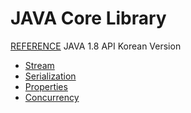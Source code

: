 JAVA Core Library
==================================

[REFERENCE](http://www.changki.net/APIs/J2SE_1.8_API_Korean/) JAVA 1.8 API Korean Version


*   [Stream](stream/Stream.md)
*   [Serialization](serialization/Serialization.md)
*   [Properties](properties/Properties.md)
*   [Concurrency](concurrency/Concurrency.md)